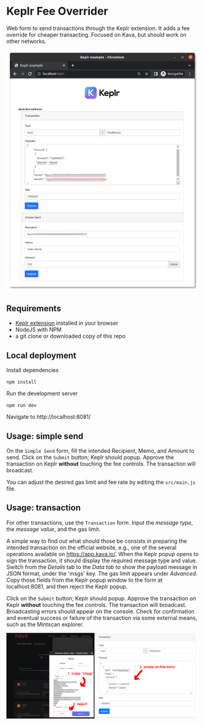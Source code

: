 # Keplr Fee Overrider
Web form to send transactions through the Keplr extension. It adds a fee override for cheaper transacting. Focused on Kava, but should work on other networks.

![](keplrexample.png)

## Requirements
* [Keplr extension](https://github.com/chainapsis/keplr-wallet/) installed in your browser
* NodeJS with NPM
* a git clone or downloaded copy of this repo

## Local deployment
Install dependencies
```
npm install
```

Run the development server
```
npm run dev
```

Navigate to http://localhost:8081/

## Usage: simple send
On the `Simple Send` form, fill the intended Recipient, Memo, and Amount to send. Click on the `Submit` button; Keplr should popup. Approve the transaction on Keplr **without** touching the fee controls. The transaction will broadcast.

You can adjust the desired gas limit and fee rate by editing the `src/main.js` file.

## Usage: transaction
For other transactions, use the `Transaction` form. Input the *message type*, the *message value*, and the gas limit.

A simple way to find out what should those be consists in preparing the intended transaction on the official website, e.g., one of the several operations available on https://app.kava.io/. When the Keplr popup opens to sign the transaction, it should display the required message type and value. Switch from the *Details* tab to the *Data tab* to show the payload message in JSON format, under the 'msgs' key. The gas limit appears under *Advanced*. Copy those fields from the Keplr popup window to the form at localhost:8081, and then reject the Keplr popup.

Click on the `Submit` button; Keplr should popup. Approve the transaction on Keplr **without** touching the fee controls. The transaction will broadcast. Broadcasting errors should appear on the console. Check for confirmation and eventual success or failure of the transaction via some external means, such as the Mintscan explorer.

![](kavaapp.png)

